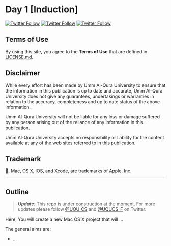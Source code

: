 # Day 1 [Induction]

[![Twitter Follow](https://img.shields.io/twitter/follow/youldash.svg?style=social?style=plastic)](https://twitter.com/youldash)
[![Twitter Follow](https://img.shields.io/twitter/follow/UQU_CS.svg?style=social?style=plastic)](https://twitter.com/UQU_CS)
[![Twitter Follow](https://img.shields.io/twitter/follow/UQUCS_F.svg?style=social?style=plastic)](https://twitter.com/UQUCS_F)

## Terms of Use

By using this site, you agree to the **Terms of Use** that are defined in [LICENSE.md](https://github.com/youldash/iOS/blob/master/LICENSE.md).

## Disclaimer

While every effort has been made by Umm Al-Qura University to ensure that the information in this publication is up to date and accurate, Umm Al-Qura University does not give any guarantees, undertakings or warranties in relation to the accuracy, completeness and up to date status of the above information.

Umm Al-Qura University will not be liable for any loss or damage suffered by any person arising out of the reliance of any information in this publication.

Umm Al-Qura University accepts no responsibility or liability for the content available at any of the web sites referred to in this publication.

## Trademark

, Mac, OS X, iOS, and Xcode, are trademarks of Apple, Inc.

<hr>

## Outline

> ***Update:*** This repo is under construction at the moment. For more updates please follow [@UQU_CS](https://twitter.com/UQU_CS) and [@UQUCS_F](https://twitter.com/UQUCS_F) on Twitter.

Here, You will create a new Mac OS X project that will ...

The general aims are:

* ...
